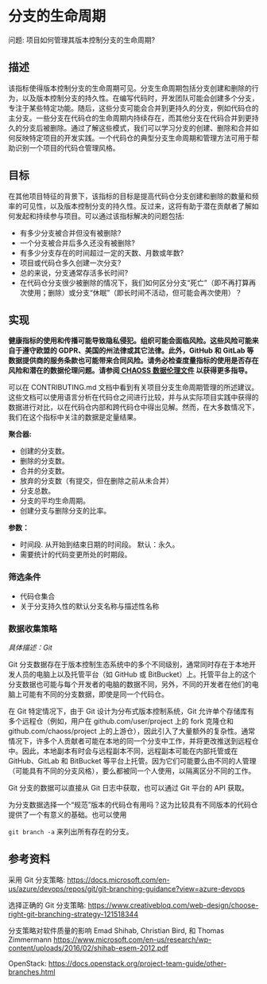 # 分支的生命周期

问题:  项目如何管理其版本控制分支的生命周期?

## 描述
该指标使得版本控制分支的生命周期可见。分支生命周期包括分支创建和删除的行为，以及版本控制分支的持久性。在编写代码时，开发团队可能会创建多个分支，专注于某些特定功能。随后，这些分支可能会合并到更持久的分支，例如代码仓的主分支。一些分支在代码仓的生命周期内持续存在，而其他分支在代码合并到更持久的分支后被删除。通过了解这些模式，我们可以学习分支的创建、删除和合并如何反映特定项目的开发实践。一个代码仓的典型分支生命周期和管理方法可用于帮助识别一个项目的代码仓管理风格。

## 目标
在其他项目特征的背景下，该指标的目标是提高代码仓分支创建和删除的数量和频率的可见性，以及版本控制分支的持久性。反过来，这将有助于潜在贡献者了解如何发起和持续参与项目。可以通过该指标解决的问题包括:
- 有多少分支被合并但没有被删除?
- 一个分支被合并后多久还没有被删除?
- 有多少分支存在的时间超过一定的天数、月数或年数?
- 项目或代码仓多久创建一次分支?
- 总的来说，分支通常存活多长时间?
- 在代码仓分支很少被删除的情况下，我们如何区分分支“死亡”（即不再打算再次使用；删除）或分支“休眠”（即长时间不活动，但可能会再次使用）？

## 实现
__健康指标的使用和传播可能导致隐私侵犯。组织可能会面临风险。这些风险可能来自于遵守欧盟的 GDPR、美国的州法律或其它法律。此外，GitHub 和 GitLab 等数据提供商的服务条款也可能带来合同风险。请务必检查度量指标的使用是否存在风险和潜在的数据伦理问题。请参阅[ CHAOSS 数据伦理文件](https://github.com/chaoss/community/blob/main/data-use-statement.md) 以获得更多指导。__

可以在 CONTRIBUTING.md 文档中看到有关项目分支生命周期管理的所述建议。这些文档可以使用语言分析在代码仓之间进行比较，并与从实际项目实践中获得的数据进行对比，以在代码仓内部和跨代码仓中得出见解。然而，在大多数情况下，我们在这个指标中关注的数据是定量结果。

**聚合器:**
- 创建的分支数。
- 删除的分支数。
- 合并的分支数。
- 放弃的分支数（有提交，但在删除之前从未合并）
- 分支总数。
- 分支的平均生命周期。
- 创建分支与删除分支的比率。


**参数：**
- 时间段. 从开始到结束日期的时间段。 默认：永久。
- 需要统计的代码变更所处的时期段。

### 筛选条件
- 代码仓集合
- 关于分支持久性的默认分支名称与描述性名称


### 数据收集策略

*具体描述：Git*

Git 分支数据存在于版本控制生态系统中的多个不同级别，通常同时存在于本地开发人员的电脑上以及托管平台（如 GitHub 或 BitBucket）上。托管平台上的这个分支数据也可能与每个开发者的电脑的数据不同，另外，不同的开发者在他们的电脑上可能有不同的分支数据，即使是同一个代码仓。

在 Git 特定情况下，由于 Git 设计为分布式版本控制系统，Git 允许单个存储库有多个远程仓（例如，用户在 github.com/user/project 上的 fork 克隆仓和 github.com/chaoss/project 上的上游仓），因此引入了大量额外的复杂性。通常情况下，许多个人贡献者可能在本地的同一个分支中工作，并将更改推送到远程仓中。因此，本地副本有时会与远程副本不同，远程副本可能在内部托管或在 GitHub、GitLab 和 BitBucket 等平台上托管。因为它们可能要么由不同的人管理（可能具有不同的分支风格），要么都被同一个人使用，以隔离区分不同的工作。

Git 分支的数据可以直接从 Git 日志中获取，也可以通过 Git 平台的 API 获取。

为分支数据选择一个“规范”版本的代码仓有用吗？这为比较具有不同版本的代码仓提供了一个有意义的基础。也可以使用

`git branch -a` 来列出所有存在的分支。


## 参考资料

采用 Git 分支策略: https://docs.microsoft.com/en-us/azure/devops/repos/git/git-branching-guidance?view=azure-devops

选择正确的 Git 分支策略: https://www.creativebloq.com/web-design/choose-right-git-branching-strategy-121518344      

分支策略对软件质量的影响 Emad Shihab, Christian Bird, 和 Thomas Zimmermann
https://www.microsoft.com/en-us/research/wp-content/uploads/2016/02/shihab-esem-2012.pdf

OpenStack:
https://docs.openstack.org/project-team-guide/other-branches.html
